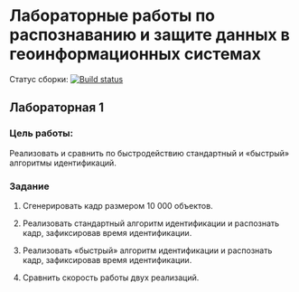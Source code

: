 # Лабораторные работы по распознаванию и защите данных в геоинформационных системах

Статус сборки: [![Build status](https://ci.appveyor.com/api/projects/status/fad8xlil0ylr8i99)](https://ci.appveyor.com/project/rozh1/rzdgis)

## Лабораторная 1

### Цель работы: 

Реализовать и сравнить по быстродействию стандартный и «быстрый» алгоритмы идентификаций.

### Задание

1. Сгенерировать кадр размером 10 000 объектов.

2. Реализовать стандартный алгоритм идентификации и распознать кадр, зафиксировав время идентификации.

3. Реализовать «быстрый» алгоритм идентификации и распознать кадр, зафиксировав время идентификации.

4. Сравнить скорость работы двух реализаций.

